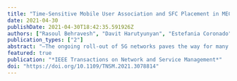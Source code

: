 ```yaml
---
title: "Time-Sensitive Mobile User Association and SFC Placement in MEC-Enabled 5G Networks"
date: 2021-04-30
publishDate: 2021-04-30T18:42:35.591926Z
authors: ["Rasoul Behravesh", "Davit Harutyunyan", "Estefania Coronado", "Roberto Riggio"]
publication_types: ["2"]
abstract: "—The ongoing roll-out of 5G networks paves the way for many fascinating applications such as virtual reality (VR), augmented reality (AR), and autonomous driving. Moreover, 5G enables billions of devices to transfer an unprecedented amount of data at the same time. This transformation calls for novel technologies like multi-access edge computing (MEC) to satisfy the stringent delay and bitrate requirements of the mentioned applications. MEC is a technology to push data, virtualization, and processing resources from the cloud towards the edge of the network closer to the end-users and, therefore, improve their quality of experience (QoE). Resources at the edge are scarce, and MEC nodes are characterized by scarce computational resources calling for smart decisions on how to use these resources while ensuring that the service requirements (e.g., data rate, latency, etc.) are satisfied. Moreover, since the applications and services are to be deployed as virtual network functions (VNFs), it is important to consider efficient approaches to VNF migrations to guarantee high QoE for all the users. In this paper, we study the problem of joint user association, VNF placement, and resource allocation, employing mixedinteger linear programming (MILP) techniques. The objectives functions of this MILP-based problem formulations are to minimize (i) the service provisioning cost, (ii) the transport network utilization, and (iii) the impact of migration on users’ QoE. Moreover, a heuristic algorithm is proposed to tackle the scalability issue of the MILP-based algorithms. Finally, comprehensive experiments are performed to draw a comparison between these approaches."
featured: true
publication: "*IEEE Transactions on Network and Service Management*"
doi: "https://doi.org/10.1109/TNSM.2021.3078814"
---
```


